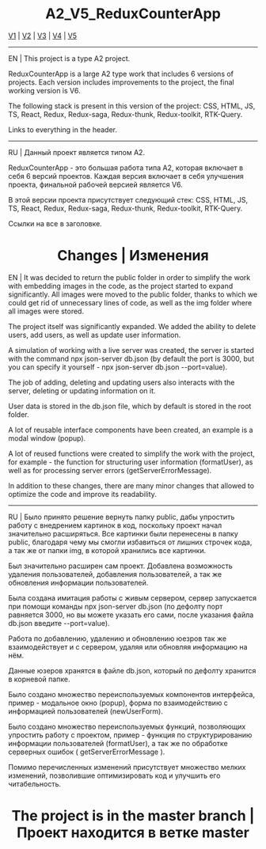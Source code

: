 <h1 align="center">A2_V5_ReduxCounterApp</h1>

[V1](https://github.com/4min-dev/A-2_V1_ReduxCounterApp) | [V2](https://github.com/4min-dev/A-2_V2_ReduxCounterApp) | [V3](https://github.com/4min-dev/A-2_V3_ReduxCounterApp) | [V4](https://github.com/4min-dev/A-2_V4_ReduxCounterApp) | [V5](https://github.com/4min-dev/A-2_V5_ReduxCounterApp)
_______________________________________________________________

EN | This project is a type A2 project.

ReduxCounterApp is a large A2 type work that includes 6 versions of projects.
Each version includes improvements to the project, the final working version is V6.

The following stack is present in this version of the project:
CSS,
HTML,
JS,
TS,
React,
Redux,
Redux-saga,
Redux-thunk,
Redux-toolkit,
RTK-Query.

Links to everything in the header.
_______________________________________________________________

RU | Данный проект является типом А2.

ReduxCounterApp - это большая работа типа A2, которая включает в себя 6 версий проектов.
Каждая версия включает в себя улучшения проекта, финальной рабочей версией является V6.

В этой версии проекта присутствует следующий стек:
CSS,
HTML,
JS,
TS,
React,
Redux,
Redux-saga,
Redux-thunk,
Redux-toolkit,
RTK-Query.

Ссылки на все в заголовке.

<h1 align="center">Changes | Изменения</h1>

EN | It was decided to return the public folder in order to simplify the work with embedding images in the code, as the project started to expand significantly. All images were moved to the public folder, thanks to which we could get rid of unnecessary lines of code, as well as the img folder where all images were stored.

The project itself was significantly expanded. We added the ability to delete users, add users, as well as update user information.

A simulation of working with a live server was created, the server is started with the command npx json-server db.json (by default the port is 3000, but you can specify it yourself - npx json-server db.json --port=value).

The job of adding, deleting and updating users also interacts with the server, deleting or updating information on it.

User data is stored in the db.json file, which by default is stored in the root folder.

A lot of reusable interface components have been created, an example is a modal window (popup).

A lot of reused functions were created to simplify the work with the project, for example - the function for structuring user information (formatUser), as well as for processing server errors (getServerErrorMessage).

In addition to these changes, there are many minor changes that allowed to optimize the code and improve its readability.

_______________________________________________________________

RU | Было принято решение вернуть папку public, дабы упростить работу с внедрением картинок в код, поскольку проект начал значительно расширяться. Все картинки были перенесены в папку public, благодаря чему мы смогли избавиться от лишних строчек кода, а так же от папки img, в которой хранились все картинки.

Был значительно расширен сам проект. Добавлена возможность удаления пользователей, добавления пользователей, а так же обновления информации пользователей.

Была создана имитация работы с живым сервером, сервер запускается при помощи команды npx json-server db.json (по дефолту порт равняется 3000, но вы можете указать его сами, после указания файла db.json введите --port=value).

Работа по добавлению, удалению и обновлению юезров так же взаимодействует и с сервером, удаляя или обновляя информацию на нём.

Данные юзеров хранятся в файле db.json, который по дефолту хранится в корневой папке.

Было создано множество переиспользуемых компонентов интерфейса, пример - модальное окно (popup), форма по взаимодействию с информацией пользователей (newUserForm).

Было создано множество переиспользуемых функций, позволяющих упростить работу с проектом, пример - функция по структурированию информации пользователей (formatUser), а так же по обработке серверных ошибок ( getServerErrorMessage ).

Помимо перечисленных изменений присутствует множество мелких изменений, позволившие оптимизировать код и улучшить его читабельность.

<h1 align="center">The project is in the master branch | Проект находится в ветке master</h1>

